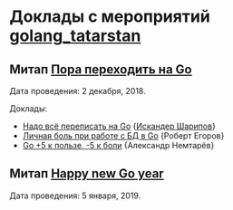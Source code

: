# Доклады с мероприятий [golang_tatarstan](https://vk.com/golang_tatarstan)

## Митап [Пора переходить на Go](https://www.meetup.com/Golang-Tatarstan/events/256726987/)

Дата проведения: 2 декабря, 2018.

Доклады:
* [Надо всё переписать на Go](https://docs.google.com/presentation/d/1L18EgsN_0s0FeOexlvCWIf5bMwR59KiYkjARgrMMtDw/edit?usp=sharing) {[Искандер Шарипов](https://github.com/Quasilyte/)}
* [Личная боль при работе с БД в Go](https://speakerdeck.com/quasilyte/lichnaia-bol-pri-rabotie-s-bd-v-go) {Роберт Егоров}
* [Go +5 к пользе, -5 к боли](https://prezi.com/view/G9blK5hgorxroSCMPGGD/) {Александр Немтарёв}

## Митап [Happy new Go year](https://www.meetup.com/Golang-Tatarstan/events/257152659/)

Дата проведения: 5 января, 2019.
